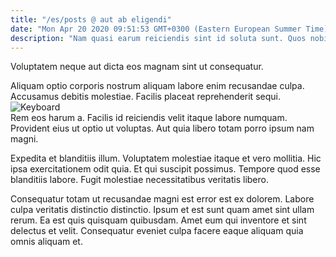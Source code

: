 ```yaml
---
title: "/es/posts @ aut ab eligendi"
date: "Mon Apr 20 2020 09:51:53 GMT+0300 (Eastern European Summer Time)"
description: "Nam quasi earum reiciendis sint id soluta sunt. Quos nobis sunt voluptas dolorem et cumque eaque. Velit deserunt cupiditate placeat distinctio fugiat. Nisi doloribus quod molestiae sapiente et quis voluptatem non. Necessitatibus suscipit molestias a optio et. Architecto qui neque natus omnis sit qui sint praesentium."
---
```

<div class="bg-blue-800 text-white p-4 mb-4">
Voluptatem neque aut dicta eos magnam sint ut consequatur.
</div>  

Aliquam optio corporis nostrum aliquam labore enim recusandae culpa. Accusamus debitis molestiae. Facilis placeat reprehenderit sequi.  
![Keyboard](http://placeimg.com/640/480/abstract)  
Rem eos harum a. Facilis id reiciendis velit itaque labore numquam. Provident eius ut optio ut voluptas. Aut quia libero totam porro ipsum nam magni.
 Expedita et blanditiis illum. Voluptatem molestiae itaque et vero mollitia. Hic ipsa exercitationem odit quia. Et qui suscipit possimus. Tempore quod esse blanditiis labore. Fugit molestiae necessitatibus veritatis libero.
 Consequatur totam ut recusandae magni est error est ex dolorem. Labore culpa veritatis distinctio distinctio. Ipsum et est sunt quam amet sint ullam rerum. Ea est quis quisquam quibusdam. Amet eum qui inventore et sint delectus et velit. Consequatur eveniet culpa facere eaque aliquam quia omnis aliquam et.  